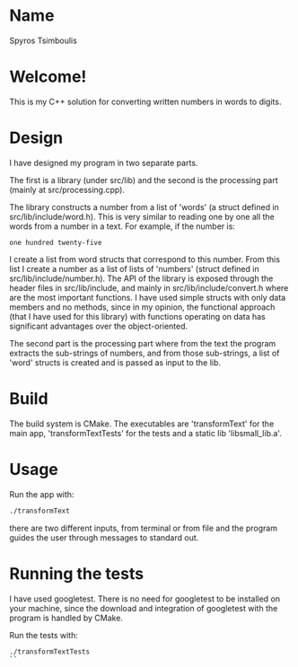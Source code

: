 # Name

Spyros Tsimboulis

# Welcome!

This is my C++ solution for converting written numbers in words to digits.

# Design

I have designed my program in two separate parts.

The first is a library (under src/lib) and the second is the processing part (mainly at src/processing.cpp).

The library constructs a number from a list of 'words' (a struct defined in src/lib/include/word.h). 
This is very similar to reading one by one all the words from a number in a text.
For example, if the number is:
```text
one hundred twenty-five
```
I create a list from word structs that correspond to this number. 
From this list I create a number as a list of lists of 'numbers' (struct defined in src/lib/include/number.h).
The API of the library is exposed through the header files in src/lib/include, and mainly in src/lib/include/convert.h where are the most important functions.
I have used simple structs with only data members and no methods, 
since in my opinion, the functional approach (that I have used for this library) 
with functions operating on data has significant advantages over the object-oriented.


The second part is the processing part where from the text the program extracts the sub-strings of numbers, 
and from those sub-strings, a list of 'word' structs is created and is passed as input to the lib.

# Build
The build system is CMake. The executables are 'transformText' for the main app, 'transformTextTests' for the tests and a static lib 'libsmall_lib.a'.

# Usage
Run the app with:
```bash
./transformText
```
there are two different inputs, from terminal or from file and the program guides the user through messages to standard out.



# Running the tests
I have used googletest. 
There is no need for googletest to be installed on your machine, since the download and integration of googletest with the program is handled by CMake.


Run the tests with:
```bash
./transformTextTests
``
